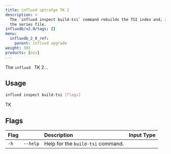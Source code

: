 ```yaml
---
title: influxd uptrafge TK 2
description: >
  The `influxd inspect build-tsi` command rebuilds the TSI index and, if necessary,
  the series file.
influxdb/v2.0/tags: []
menu:
  influxdb_2_0_ref:
    parent: influxd upgrade
weight: 301
products: [oss]
---
```


The `influxd ` TK 2...

## Usage
```sh
influxd inspect build-tsi [flags]
```

TK


## Flags
| Flag |                       | Description                                                                                     | Input Type |
|:---- |:---                   |:-----------                                                                                     |:----------:|
| `-h` | `--help`              | Help for the `build-tsi` command.                                                               |            |
